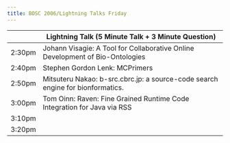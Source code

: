 ```yaml
---
title: BOSC 2006/Lightning Talks Friday
---
```


|        | Lightning Talk (5 Minute Talk + 3 Minute Question)                             |
|--------|--------------------------------------------------------------------------------|
| 2:30pm | Johann Visagie: A Tool for Collaborative Online Development of Bio-Ontologies  |
| 2:40pm | Stephen Gordon Lenk: MCPrimers                                                 |
| 2:50pm | Mitsuteru Nakao: b-src.cbrc.jp: a source-code search engine for bionformatics. |
| 3:00pm | Tom Oinn: Raven: Fine Grained Runtime Code Integration for Java via RSS        |
| 3:10pm |                                                                                |
| 3:20pm |                                                                                |


